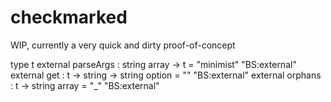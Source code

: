 
# checkmarked

WIP, currently a very quick and dirty proof-of-concept



type t
external parseArgs : string array -> t = "minimist" "BS:external"
external get : t -> string -> string option = "" "BS:external"
external orphans : t -> string array = "_" "BS:external"
